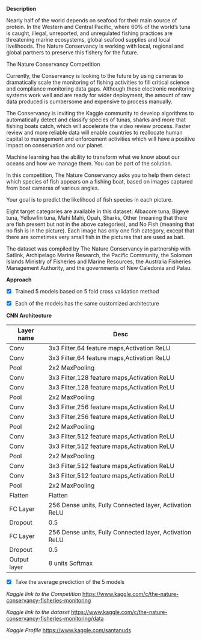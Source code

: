 
**Description**

Nearly half of the world depends on seafood for their main source of protein. In the Western and Central Pacific, where 60% of the world’s tuna is caught, illegal, unreported, and unregulated fishing practices are threatening marine ecosystems, global seafood supplies and local livelihoods. The Nature Conservancy is working with local, regional and global partners to preserve this fishery for the future.

The Nature Conservancy Competition

Currently, the Conservancy is looking to the future by using cameras to dramatically scale the monitoring of fishing activities to fill critical science and compliance monitoring data gaps. Although these electronic monitoring systems work well and are ready for wider deployment, the amount of raw data produced is cumbersome and expensive to process manually.

The Conservancy is inviting the Kaggle community to develop algorithms to automatically detect and classify species of tunas, sharks and more that fishing boats catch, which will accelerate the video review process. Faster review and more reliable data will enable countries to reallocate human capital to management and enforcement activities which will have a positive impact on conservation and our planet.

Machine learning has the ability to transform what we know about our oceans and how we manage them. You can be part of the solution.


In this competition, The Nature Conservancy asks you to help them detect which species of fish appears on a fishing boat, based on images captured from boat cameras of various angles.  

Your goal is to predict the likelihood of fish species in each picture.

Eight target categories are available in this dataset: Albacore tuna, Bigeye tuna, Yellowfin tuna, Mahi Mahi, Opah, Sharks, Other (meaning that there are fish present but not in the above categories), and No Fish (meaning that no fish is in the picture). Each image has only one fish category, except that there are sometimes very small fish in the pictures that are used as bait. 

The dataset was compiled by The Nature Conservancy in partnership with Satlink, Archipelago Marine Research, the Pacific Community, the Solomon Islands Ministry of Fisheries and Marine Resources, the Australia Fisheries Management Authority, and the governments of New Caledonia and Palau.



**Approach**

- [x] Trained 5 models based on 5 fold cross validation method 
- [x] Each of the models has the same customized architecture 



**CNN Architecture**

Layer name | Desc
-----------|-----------------------------------------------
Conv | 3x3 Filter,64 feature maps,Activation ReLU
Conv | 3x3 Filter,64 feature maps,Activation ReLU
Pool | 2x2 MaxPooling 
Conv | 3x3 Filter,128 feature maps,Activation ReLU
Conv | 3x3 Filter,128 feature maps,Activation ReLU
Pool | 2x2 MaxPooling
Conv | 3x3 Filter,256 feature maps,Activation ReLU
Conv | 3x3 Filter,256 feature maps,Activation ReLU
Pool | 2x2 MaxPooling
Conv | 3x3 Filter,512 feature maps,Activation ReLU
Conv | 3x3 Filter,512 feature maps,Activation ReLU
Pool | 2x2 MaxPooling
Conv | 3x3 Filter,512 feature maps,Activation ReLU
Conv | 3x3 Filter,512 feature maps,Activation ReLU
Pool | 2x2 MaxPooling
Flatten| Flatten 
FC Layer|256 Dense units, Fully Connected layer, Activation ReLU
Dropout|0.5
FC Layer|256 Dense units, Fully Connected layer, Activation ReLU
Dropout|0.5
Output layer|8 units Softmax 

- [x] Take the average prediction of the 5 models 

*Kaggle link to the Competition*
https://www.kaggle.com/c/the-nature-conservancy-fisheries-monitoring

*Kaggle link to the dataset*
https://www.kaggle.com/c/the-nature-conservancy-fisheries-monitoring/data

*Kaggle Profile*
https://www.kaggle.com/santanuds


 
    


